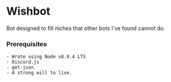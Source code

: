 # Wishbot

Bot designed to fill niches that other bots I've found cannot do. 

### Prerequisites
```
- Wrote using Node v8.9.4 LTS 
- Discord.js
- get-json 
- A strong will to live.
```
